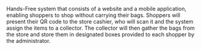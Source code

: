 Hands-Free system that consists of a website and a mobile application, enabling shoppers to shop without carrying their bags. 
Shoppers will present their QR code to the store cashier, who will scan it and the system assign the items to a collector. 
The collector will then gather the bags from the store and store them in
designated boxes provided to each shopper by the administrator. 

